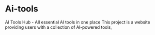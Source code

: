 # Ai-tools
AI Tools Hub - All essential AI tools in one place  This project is a website providing users with a collection of AI-powered tools,
